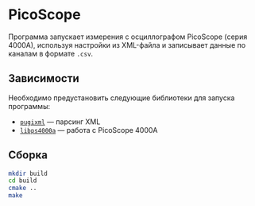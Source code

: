 # PicoScope

Программа запускает измерения с осциллографом PicoScope (серия 4000A), используя настройки из XML-файла и записывает данные по каналам в формате `.csv`.

## Зависимости
Необходимо предустановить следующие библиотеки для запуска программы:
- [`pugixml`](https://pugixml.org/) — парсинг XML
- [`libps4000a`](https://github.com/picotech/picosdk-c-examples/tree/master/ps4000a) — работа с PicoScope 4000A

## Сборка

```bash
mkdir build
cd build
cmake ..
make
